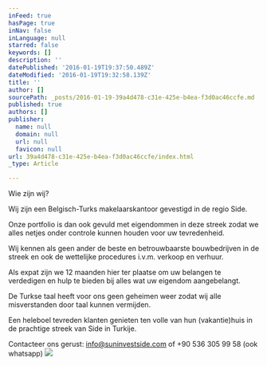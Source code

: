 ```yaml
---
inFeed: true
hasPage: true
inNav: false
inLanguage: null
starred: false
keywords: []
description: ''
datePublished: '2016-01-19T19:37:50.489Z'
dateModified: '2016-01-19T19:32:58.139Z'
title: ''
author: []
sourcePath: _posts/2016-01-19-39a4d478-c31e-425e-b4ea-f3d0ac46ccfe.md
published: true
authors: []
publisher:
  name: null
  domain: null
  url: null
  favicon: null
url: 39a4d478-c31e-425e-b4ea-f3d0ac46ccfe/index.html
_type: Article

---
```

Wie zijn wij?

Wij zijn een Belgisch-Turks makelaarskantoor gevestigd in de regio Side.

Onze portfolio is dan ook gevuld met eigendommen in deze streek zodat we alles netjes onder controle kunnen houden voor uw tevredenheid.

Wij kennen als geen ander de beste en betrouwbaarste bouwbedrijven in de streek en ook de wettelijke procedures i.v.m. verkoop en verhuur.

Als expat zijn we 12 maanden hier ter plaatse om uw belangen te verdedigen en hulp te bieden bij alles wat uw eigendom aangebelangt.

De Turkse taal heeft voor ons geen geheimen weer zodat wij alle misverstanden door taal kunnen vermijden.

Een heleboel tevreden klanten genieten ten volle van hun (vakantie)huis in de prachtige streek van Side in Turkije.

Contacteer ons gerust: info@suninvestside.com of +90 536 305 99 58 (ook whatsapp)
![](https://the-grid-user-content.s3-us-west-2.amazonaws.com/9f5d109a-6293-4d83-b9d1-c430e85b6b4d.JPG)